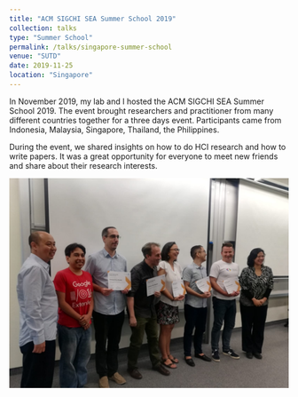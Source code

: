 ```yaml
---
title: "ACM SIGCHI SEA Summer School 2019"
collection: talks
type: "Summer School"
permalink: /talks/singapore-summer-school
venue: "SUTD"
date: 2019-11-25
location: "Singapore"
---
```


In November 2019, my lab and I hosted the ACM SIGCHI SEA Summer School 2019. The event brought researchers and practitioner from many different countries together for a three days event.
Participants came from Indonesia, Malaysia, Singapore, Thailand, the Philippines.

During the event, we shared insights on how to do HCI research and how to write papers. It was a great opportunity for everyone to meet new friends and share about their research interests.

<img src="/images/sea.jpg">
